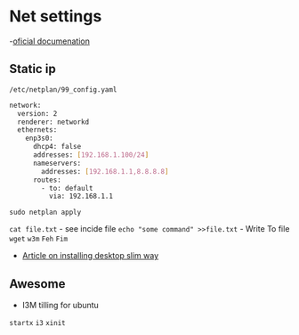 # Net settings

-[oficial documenation](https://ubuntu.com/server/docs/network-configuration)

## Static ip

`/etc/netplan/99_config.yaml`

```bash
network:
  version: 2
  renderer: networkd
  ethernets:
    enp3s0:
      dhcp4: false
      addresses: [192.168.1.100/24]
      nameservers:
        addresses: [192.168.1.1,8.8.8.8]
      routes:
        - to: default
          via: 192.168.1.1
```
`sudo netplan apply`

`cat file.txt` - see incide file
`echo "some command" >>file.txt` - Write To file
`wget`
`w3m`
`Feh`
`Fim`

- [Article on installing desktop slim way](https://phoenixnap.com/kb/how-to-install-a-gui-on-ubuntu)


## Awesome 

- I3M tilling for ubuntu

`startx`
`i3`
`xinit`
